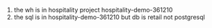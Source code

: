 1. the wh is in hospitality project hospitality-demo-361210
2. the sql is in hospitality-demo-361210 but db is retail not postgresql